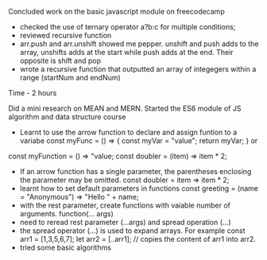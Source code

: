 Concluded work on the basic javascript module on freecodecamp
- checked the use of ternary operator a?b:c for multiple conditions; 
- reviewed recursive function
- arr.push and arr.unshift showed me pepper. unshift and push adds to the array, unshifts adds at the start while push adds at the end. Their opposite is shift and pop 
- wrote a recursive function that outputted an array of integegers within a range (startNum and endNum)

Time - 2 hours

Did a mini research on MEAN and MERN.
Started the ES6 module of JS algorithm and data structure course
- Learnt to use the arrow function to declare and assign funtion to a variabe 
    const myFunc = () => {
  const myVar = "value";
  return myVar;
} or

const myFunction = () => "value;
const doubler = (item) => item * 2;
- If an arrow function has a single parameter, the parentheses enclosing the parameter may be omitted.
const doubler = item => item * 2;
- learnt how to set default parameters in functions const greeting = (name = "Anonymous") => "Hello " + name;
- with the rest parameter, create functions with vaiable number of arguments. function(... args) 
- need to reread rest parameter (...args) and spread operation (...)
- the spread operator (...) is used to expand arrays. For example
    const arr1 = [1,3,5,6,7];
    let arr2 = [..arr1]; // copies the content of arr1 into arr2.
- tried some basic algorithms